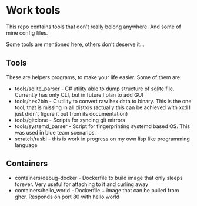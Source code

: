 # Work tools
This repo contains tools that don't really belong anywhere. And some of mine
config files.

Some tools are mentioned here, others don't deserve it...

## Tools
These are helpers programs, to make your life easier.
Some of them are:

- tools/sqlite_parser - C# utility able to dump structure of sqlite file.
  Currently has only CLI, but in future I plan to add GUI
- tools/hex2bin - C utility to convert raw hex data to binary. This is the one
  tool, that is missing in all distros (actually this can be achieved with xxd
  I just didn't figure it out from its documentation)
- tools/gitclone - Scripts for syncing git mirrors
- tools/systemd_parser - Script for fingerprinting systemd based OS.  This was
  used in blue team scenarios.
- scratch/rasbi - this is work in progress on my own lisp like programming
  language



## Containers

- containers/debug-docker - Dockerfile to build image that only sleeps forever.
  Very useful for attaching to it and curling away
- containers/hello_world - Dockerfile + image that can be pulled from ghcr.
  Responds on port 80 with hello world
